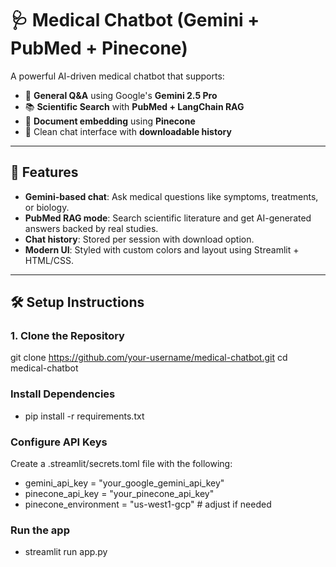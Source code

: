 # 🩺 Medical Chatbot (Gemini + PubMed + Pinecone)

A powerful AI-driven medical chatbot that supports:

- 🤖 **General Q&A** using Google's **Gemini 2.5 Pro**
- 📚 **Scientific Search** with **PubMed + LangChain RAG**
- 🧠 **Document embedding** using **Pinecone**
- 💬 Clean chat interface with **downloadable history**

---

## 🚀 Features

- **Gemini-based chat**: Ask medical questions like symptoms, treatments, or biology.
- **PubMed RAG mode**: Search scientific literature and get AI-generated answers backed by real studies.
- **Chat history**: Stored per session with download option.
- **Modern UI**: Styled with custom colors and layout using Streamlit + HTML/CSS.

---
## 🛠️ Setup Instructions

### 1. Clone the Repository

git clone https://github.com/your-username/medical-chatbot.git
cd medical-chatbot

### Install Dependencies
- pip install -r requirements.txt

### Configure API Keys
Create a .streamlit/secrets.toml file with the following:

- gemini_api_key = "your_google_gemini_api_key"
- pinecone_api_key = "your_pinecone_api_key"
- pinecone_environment = "us-west1-gcp"  # adjust if needed

### Run the app
- streamlit run app.py

